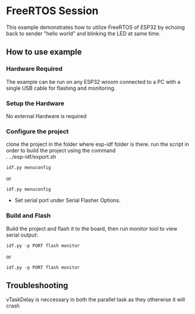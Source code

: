 # FreeRTOS Session

This example demonstrates how to utilize FreeRTOS of ESP32 by echoing back to sender "hello world" and blinking the LED at same time.

## How to use example

### Hardware Required

The example can be run on any ESP32 wroom connected to a PC with a single USB cable for flashing and
monitoring.

### Setup the Hardware

No external Hardware is required

### Configure the project

clone the project in the folder where esp-idf folder is there. run the script in order to build the project using the command   
. ../esp-idf/export.sh
```
idf.py menuconfig
```
or
```
idf.py menuconfig
```

* Set serial port under Serial Flasher Options.

### Build and Flash

Build the project and flash it to the board, then run monitor tool to view serial output:

```
idf.py -p PORT flash monitor
```
or
```
idf.py -p PORT flash monitor
```
## Troubleshooting

vTaskDelay is neccessary in both the parallel task as they otherwise it will crash
